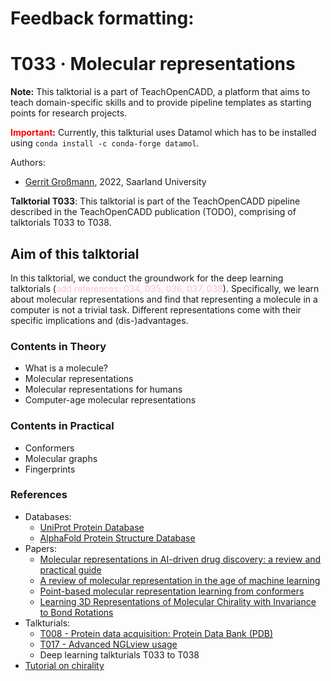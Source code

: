 # Feedback formatting:


# T033 · Molecular representations

**Note:** This talktorial is a part of TeachOpenCADD, a platform that aims to teach domain-specific skills and to provide pipeline templates as starting points for research projects.

**<span style="color:red">Important</span>:** Currently, this talkturial uses Datamol which has to be installed using `conda install -c conda-forge datamol`.


Authors:

- [Gerrit Großmann](https://mosi.uni-saarland.de/people/gerrit/), 2022, Saarland University


__Talktorial T033__: This talktorial is part of the TeachOpenCADD pipeline described in the TeachOpenCADD publication (TODO), comprising of talktorials T033 to T038.


## Aim of this talktorial

In this talktorial, we conduct the groundwork for the deep learning talktorials (<span style="color:pink">add references: 034, 035, 036, 037, 038</span>).
Specifically, we learn about molecular representations and find that representing a molecule in a computer is not a trivial task. Different representations come with their specific implications and (dis-)advantages.


### Contents in Theory

* What is a molecule?
* Molecular representations
* Molecular representations for humans
* Computer-age molecular representations


### Contents in Practical

* Conformers
* Molecular graphs
* Fingerprints


### References

* Databases: 
  * [UniProt Protein Database](https://www.uniprot.org/)
  * [AlphaFold Protein Structure Database](https://alphafold.ebi.ac.uk/)
* Papers: 
  * [Molecular representations in AI-driven drug discovery: a review and practical guide](https://jcheminf.biomedcentral.com/articles/10.1186/s13321-020-00460-5#:~:text=Traditionally%2C%20molecules%20are%20represented%20as,of%20chemical%20structures%20in%20cheminformatics.)
  * [A review of molecular representation in the age of machine learning](https://wires.onlinelibrary.wiley.com/doi/full/10.1002/wcms.1603)
  * [Point-based molecular representation learning from conformers](https://openreview.net/pdf?id=pjePBJjlBby)
  * [Learning 3D Representations of Molecular Chirality with Invariance to Bond Rotations](https://openreview.net/pdf?id=hm2tNDdgaFK)
* Talkturials: 
  * [T008 - Protein data acquisition: Protein Data Bank (PDB)](https://github.com/volkamerlab/teachopencadd/blob/master/teachopencadd/talktorials/T008_query_pdb/talktorial.ipynb)
  * [T017 - Advanced NGLview usage](https://github.com/volkamerlab/teachopencadd/blob/master/teachopencadd/talktorials/T017_advanced_nglview_usage/talktorial.ipynb)
  * Deep learning talkturials T033 to T038
* [Tutorial on chirality](https://chem.libretexts.org/Bookshelves/Organic_Chemistry/Map%3A_Organic_Chemistry_(Vollhardt_and_Schore)/05._Stereoisomers/5.1%3A_Chiral__Molecules)
